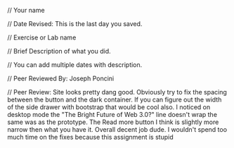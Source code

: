 // Your name 

// Date Revised: This is the last day you saved. 

// Exercise or Lab name 

// Brief Description of what you did. 

// You can add multiple dates with description.

// Peer Reviewed By: Joseph Poncini

// Peer Review: Site looks pretty dang good. Obviously try to fix the spacing between the button and the dark container. If you can figure out the width of the side drawer with bootstrap that would be cool also. I noticed on desktop mode the "The Bright Future of Web 3.0?" line doesn't wrap the same was as the prototype. The Read more button I think is slightly more narrow then what you have it. 
Overall decent job dude. I wouldn't spend too much time on the fixes because this assignment is stupid